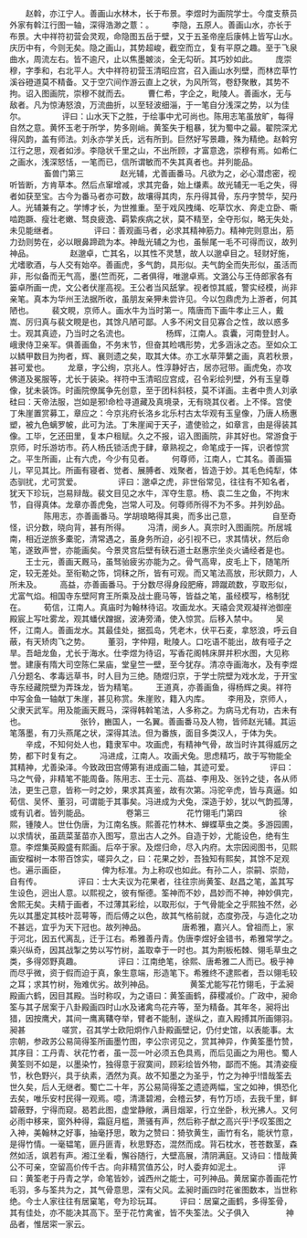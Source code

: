 <!-- { "loadSidebar": true } -->
　　赵斡，亦江宁人。善画山水林木，长于布景。李煜时为画院学士。今度支蔡员外家有斡江行图一轴，深得浩渺之薏：。
　　李隐，五原人。善画山水，亦长于布景。大中祥符初营会灵观，命隐图五岳于壁，又于五圣帝座后康帏上皆写山水。庆历中有，今则无矣。隐之画山，其势超峻，截空而立，复有平原之趣。至于飞泉曲水，周流左右。皆不逾尺，止以焦墨皴淡，全无勾斫。其巧妙如此。
　　庞崇穆，字季和，右北平人。大中祥符初营玉清昭应宫，召入画山水列壁，而林峦草竹溪谷磴道莫不精备。又于空穴间作游云直上之状，为风所驾，卷舒聚散，其势不拘。诏入图画院，崇穆不就而去。
　　曹仁希，字企之，毗陵人。善画水，无与敌者。凡为惊涛怒浪，万流曲折，以至轻波细淄，于一笔自分浅深之势，以为佳尔。
　　
　　评曰：山水天下之胜，于绘事中尤可尚也。陈用志笔虽放旷，每得自然之意。黄怀玉老于所学，势多刚峭。黄筌失于粗暴，犹为蜀中之最。翟院深尤得风韵，盖有师法。刘永亦学关氏，远有所到。巨然好写景趣，殊为精绝。赵斡穷江行之思，观者如涉。李隐状千里之山，不出所顾，才富意逸，崇穆有焉。如希仁之画水，浅深怒恬，一笔而已，信所谓敏而不失其真者也。并列能品。
　　
　　畜兽门第三
　　
　　赵光辅，尤善画番马。凡欲为之，必心潜虑密，视听皆断，方肯草本。然后点窜增减，求其完备，始上缣素。故光辅无一毛之失，得者如获至宝。古今为番马者亦可数，故壤得其肉，东丹得其骨，东丹字赞华，契丹人。光辅兼有之。学博才长，为世推重。至于戏风拽绳、吃草饮水、奔走立卧、嘶啮跑蹶、瘦壮老嫩、驽良疲逸、羁絷疾病之状，莫不精至，全夺形似，略无失处，未见能继者。
　　
　　评曰：善观画马者，必求其精神筋力。精神完则意出，筋力劲则势在，必以眼鼻蹄疏为本。神哉光辅之为也，虽鬃尾一毛不可得而议，故列神品。
　　
　　赵邈卓，亡其名，以其性不灵慧，故人以邈卓目之。轻财好施，尤嗜歌酒，与人交有始卒。善画虎，多气韵，具形似。夫气韵全而失形似，虽活而非，形似备而无气高，墨{竺而死，二者俱得，唯邈卓焉。文潞公与王侍郎家各有篓卓所画一虎，文公者伏崖高视。王公者当风舐掌。视者惊其威，警实经模，尚非亲笔。真本为华州王法据所收，虽朋友亲狎未尝许见。今以包鼎虎为上游者，何其陋也。
　　裴文睍，京师人。画水牛为当时第一。隋唐而下画牛孝止三人，戴嵩、厉归真与裴文睍是也，其馀凡陋可鄙。人多不闲文目见寡合之性，故以惑多士。观其真迹，乃当时之名流也。
　　
　　杨辉，江南人。袁囊，河南登封人。峨隶侍卫亲军。俱善画鱼，不务末节，但奋其睑喁形势，尤多涵泳之态。至如众工以鳞甲数目为拘者，辉、襄则遗之矣，取其大体。亦工水草萍蘩之画，真若秋景，甚可爱也。
　　龙章，字公绚，京兆人。性淳静好古，居亦冠带。画虎兔，亦攻佛道及冕服等，尤长于装染。祥符中玉清昭应宫成，召令彩绘列壁，外有玉皇尊像，犹未装饰。时画院僚属争先创意，至于团科斜枝，莫不详画。主者中贵人刘承硅曰：天帝法服，岂如是邪!命检寻道藏及真境录，无有晓其仪者。上不怿。宫使丁朱崖置赏募工，章应之：今京兆府长洛乡北乐村古太华观有玉皇像，乃唐人杨惠塑，被九色螭罗帔，此可为法。丁朱崖闻于天子，遣使验之，如章言，由是得装其像。工毕，乞还田里，复本户租赋。久之不报，诏入图画院，非其好也。常游食于京师，时乐游坊市。药人杨氏锁活虎于肆，章熟视之，命笔成于一挥，识者惊赏之。平生所画，止有六虎，今少有见者。
　　何尊师，江南人，亡其名。善画猫儿，罕见其比。所画有寝者、觉者、展膊者、戏聚者，皆造于妙。其毛色纯犁，体态驯扰，尤可赏爱。
　　
　　评曰：邈卓之虎，非世俗常见，往往有不知名者，犹天下珍玩，岂易辩哉。裴文目见之水牛，浑夺生意。杨、袁二生之鱼，不拘末节，自得真体。龙章亦善虎兔，岂常人可及。何尊师所得不为不多。并列妙品。
　　
　　陈用志，亦善画番马。学胡琅略得其奥，而多出己意，
　　
　　自至奇怪，识分数，晓向背，甚有所得。
　　冯清，阌乡人。真宗时入图画院。所居城南，相近逆旅多橐驼，清常遇之，虽身务所迫，必引视不已，求其情状，然后命笔，遂致声誉，亦能画矣。今景灵宫后壁有硖石道士赵惠宗坐炎火诵经者是也。
　　王士元，善画天厩马，虽驽骀疲劣亦能为之。骨气高卑，皮毛上下，随笔所定，较无差处。至衔勒之饰，饲秣之所，皆有可观。而又笔法高放，形状颇力，人所未及。
　　高益，亦善画番马。于分数尽得身段肥瘠，蹄蹴疏数，亨取形似，尤富气焰。相国寺东壁阿育王所乘及战士鹿马等，皆益之笔，虽经模写，格制犹在。
　　荀信，江南人。真庙时为翰林待诏。攻画龙水。天禧会灵观凝祥池御座殿宸上写吐雾龙，观其蟠伏蹭据，波涛旁涌，使入惊赏。后移入禁中。
　　吴怀，江南人。善画龙水。其最佳处，据孤岛，凭老木，伏平石麦，拿怒浪，呼云自蔽，有天矫肉飞之势。
　　董羽，字仲翔，毗陵人。口吃语不能出，故有哑子之旱。吾衄龙鱼，尤长于海水。仕李煜为待诏，写香花阁帏床屏并积水图，大见称誉。建康有隋大司空陈仁杲庙，堂皇竺一壁，至今犹存。清凉寺画海水，及有李煜八分题名、孝毒远草书，时人目为三绝。随煜归京，于学士院壁为戏水龙，于开宝寺东经藏院壁为弄珠龙，皆为精笔。
　　王道真，亦善画鱼，得杨辉之奥。祥符中写金鱼一轴献丁朱崖，甚见称赏。朱崖败，籍入内库。
　　李用及，京师人，父隶天武军。用及能画天厩马，深得韩斡笔法，人多称之。为病马尤有功，古未有也。
　　
　　
　　张钤，豳国人，一名翼。善画番马及人物，皆师赵光辅。其运笔落墨，有刀头燕尾之状，深得其法。但为番族，面目多类汉人，于体为失。
　　辛成，不知何处人也，籍隶军中。攻画虎，有精神气骨，故当时许其得威厉之势，都下时复有之。
　　冯进成，江南人。攻画犬兔。思虑精巧，故于写物能全其精神，尤善染泽。今致政田宫傅第有进成画二轴，其迹可爱。
　　
　　评曰：马之气骨，非精笔不能周备。陈用志、王士元、高益、李用及、张钤之徒，各从师法，更生己意，皆称一时之妙，果求其真鉴，故有次第。冯驼辛虎，皆与真逼。如荀信、吴怀、董羽，可谓能于其事矣。冯进成为犬兔，深造于妙，犹以气韵孤薄，或有讥者。皆列能品。
　　
　　卷第三
　　
　　花竹翎毛门第四
　　
　　徐熙，锺陵人。世仕伪唐，为江南名族。熙善花竹林木、蝉蝶草虫之类。多游园圃，以求情状，虽蔬菜茎苗亦入图写，意出古人之外。自造于妙，尤能设色，绝有生意。李煜集英殿盛有熙画。后卒于家。及煜归命，尽入内府。太宗因阅图书，见熙画安榴树一本带百馀实，嗟异久之，曰：花果之妙，吾独知有熙矣，其馀不足观也。遍示画臣，
　　
　　俾为标准。为上称叹也如此。有孙二人，崇嗣、崇勋，自有传。
　　
　　评曰：士大夫议为花果者，往往宗尚黄筌、赵昌之笔，盖其写生设色，迥出人意。以熙视之，彼有惭德。筌神而不妙，昌妙而不神，神妙俱完，舍熙无矣。夫精于画者，不过薄其彩绘，以取形似，于气骨能全之乎熙独不然，必先以其墨定其枝叶蕊萼等，而后傅之以色，故其气格前就，态度弥茂，与造化之功不甚远，宜乎为天下冠也。故列神品。
　　
　　唐希雅，嘉兴人。曾祖而上，家于河北，因五代离乱，迁于江右。希雅善丹青。伪唐李煜好金错书，希雅常学之。乘兴纵奇，因其战掣之势以写竹树，盖取幸于一时也。其为荆板柘棘、翎毛草虫之类，多得郊野真趣。
　　
　　评曰：江南绝笔，徐熙、唐希雅二人而已。极乎神而尽乎微，资于假而迫于真，象生意端，形造笔下。希雅终不逮熙者，吾以翎毛较之耳；求其竹树，殆难优劣。故列神品。
　　
　　黄筌尤能写花竹翎毛，于孟昶殿画六鹤，因目其殿。当时称叹，为之语曰：黄筌画鹤，薛稷减价。广政中，昶命筌与其子居案于八卦殿画四时山水及诸禽鸟花卉等，至为精备。其年冬，昶将出猎，因按鹰犬，其间一鹰离鞲夺举，臂者不能制，遂纵之，直入殿搏其所画翎羽。昶甚
　　
　　嗟赏，召其学士欧阳炯作八卦殿画壁记，仍付史馆，以表能事。太宗朝，参政苏公易简得筌所画墨竹图，李公宗谔见之，赏其神异，作黄筌墨竹赞，其序目：工丹青、状花竹者，虽一蕊一叶必须五色具焉，而后见画之为用也。蜀人黄筌则不如是，以墨染竹，独得意于寂寞间，顾彩绘皆外物，鄙而不施。其清姿瘦节，秋色野兴，具于纨素，洒然为真。故不知墨之为圣乎，竹之为神乎!惜哉筌去世久矣，后人无继者。蜀亡二十年，苏公易简得筌之遗迹两幅，宝之如神，惧恐化去矣，唯乐安村民得一观焉。噫，清潇碧湘，会稽云梦，有竹万顷，去我千里，鲜碧蔽野，宁得而窥。曷若此图，虚堂静敞，满目烟翠，行立坐卧，秋光拂人。又何必雨中移来，窗外种得，霜庭月槛，萧骚有声，然后称子猷之高兴乎!予叹筌图之入神，美翰林之好事，抽毫抒思，敢为之赞曰：猗欤黄生，画竹有名，能状竹意，是得竹情。一毫韫笔，匪丹匪青，秋思野态，混然而成。背石枕水，苍苍数茎，森然如活，飒若有声。湘江坐看，懈谷随行，大壁高展，清阴满庭。又诗曰：惜哉黄公不可亲，空留高价传千古。向非精赏值苏公，时人委弃如泥土。
　　
　　评曰：黄筌老于丹青之学，命笔皆妙，诚西州之能士，可列神品。黄居窠亦善画花竹毛羽，多与筌共为之，其气骨意思，深有父风。孟昶时画四时花雀图数本，当世称绝。今士人家往往有居窠笔，夸为珍玩耳。
　　评曰：居窠之画鹤，多得筌骨，其有佳处，亦不能决其高下。至于花竹禽雀，皆不失筌法。父子俱入
　　
　　神品者，惟居寀一家云。
　　

